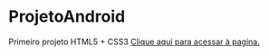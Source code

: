 # ProjetoAndroid
 Primeiro projeto HTML5 + CSS3
<a href ="https://ricardo-bertony.github.io/ProjetoAndroid/">Clique aqui para acessar à pagina.</a>
